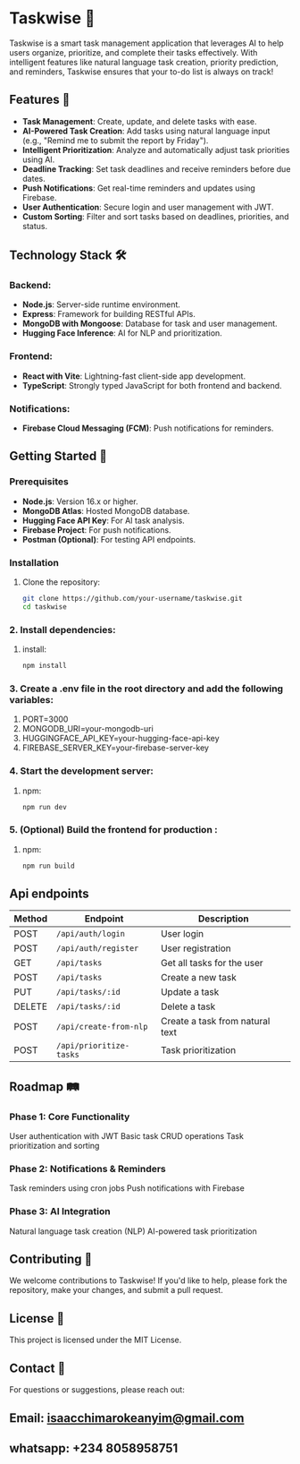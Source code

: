 # Taskwise 📝

Taskwise is a smart task management application that leverages AI to help users organize, prioritize, and complete their tasks effectively. With intelligent features like natural language task creation, priority prediction, and reminders, Taskwise ensures that your to-do list is always on track!

## Features 🚀

- **Task Management**: Create, update, and delete tasks with ease.
- **AI-Powered Task Creation**: Add tasks using natural language input (e.g., "Remind me to submit the report by Friday").
- **Intelligent Prioritization**: Analyze and automatically adjust task priorities using AI.
- **Deadline Tracking**: Set task deadlines and receive reminders before due dates.
- **Push Notifications**: Get real-time reminders and updates using Firebase.
- **User Authentication**: Secure login and user management with JWT.
- **Custom Sorting**: Filter and sort tasks based on deadlines, priorities, and status.

## Technology Stack 🛠️

### Backend:
- **Node.js**: Server-side runtime environment.
- **Express**: Framework for building RESTful APIs.
- **MongoDB with Mongoose**: Database for task and user management.
- **Hugging Face Inference**: AI for NLP and prioritization.

### Frontend:
- **React with Vite**: Lightning-fast client-side app development.
- **TypeScript**: Strongly typed JavaScript for both frontend and backend.

### Notifications:
- **Firebase Cloud Messaging (FCM)**: Push notifications for reminders.

## Getting Started 🚧

### Prerequisites
- **Node.js**: Version 16.x or higher.
- **MongoDB Atlas**: Hosted MongoDB database.
- **Hugging Face API Key**: For AI task analysis.
- **Firebase Project**: For push notifications.
- **Postman (Optional)**: For testing API endpoints.

### Installation

1. Clone the repository:
   ```bash
   git clone https://github.com/your-username/taskwise.git
   cd taskwise

### 2. Install dependencies:
1. install:
   ```bash
   npm install


### 3. Create a .env file in the root directory and add the following variables:

1. PORT=3000
2. MONGODB_URI=your-mongodb-uri
3. HUGGINGFACE_API_KEY=your-hugging-face-api-key
4. FIREBASE_SERVER_KEY=your-firebase-server-key

### 4. Start the development server:
1. npm:
    ```bash
   npm run dev


### 5. (Optional) Build the frontend for production :
1. npm:
    ```bash
   npm run build

## Api endpoints

| Method | Endpoint | Description |
|--------|----------|-------------|
| POST | `/api/auth/login` | User login |
| POST | `/api/auth/register` | User registration |
| GET | `/api/tasks` | Get all tasks for the user |
| POST | `/api/tasks` | Create a new task |
| PUT | `/api/tasks/:id` | Update a task |
| DELETE | `/api/tasks/:id` | Delete a task |
| POST | `/api/create-from-nlp` | Create a task from natural text |
| POST | `/api/prioritize-tasks` | Task prioritization |

## Roadmap 🛤️
### Phase 1: Core Functionality
User authentication with JWT
Basic task CRUD operations
Task prioritization and sorting

### Phase 2: Notifications & Reminders
Task reminders using cron jobs
Push notifications with Firebase

### Phase 3: AI Integration
Natural language task creation (NLP)
AI-powered task prioritization


## Contributing 🤝
We welcome contributions to Taskwise! If you'd like to help, please fork the repository, make your changes, and submit a pull request.


## License 📜
This project is licensed under the MIT License.

## Contact 📧
For questions or suggestions, please reach out:

## Email: isaacchimarokeanyim@gmail.com
## whatsapp: +234 8058958751



